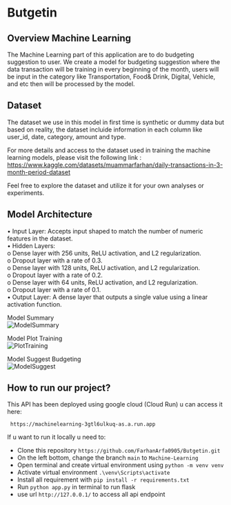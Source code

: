 # Butgetin

## Overview Machine Learning

The Machine Learning part of this application are to do budgeting suggestion to user. We create a model for budgeting suggestion where the data transaction will be training in every beginning of the month, users will be input in the category like Transportation, Food& Drink, Digital, Vehicle, and etc then will be processed by the model.

## Dataset

The dataset we use in this model in first time is synthetic or dummy data but based on reality, the dataset incluide information in each column like user_id, date, category, amount and type.

For more details and access to the dataset used in training the machine learning models, please visit the following
link : https://www.kaggle.com/datasets/muammarfarhan/daily-transactions-in-3-month-period-dataset

Feel free to explore the dataset and utilize it for your own analyses or experiments.

## Model Architecture

• Input Layer:
Accepts input shaped to match the number of numeric features in the dataset.  
• Hidden Layers:  
o Dense layer with 256 units, ReLU activation, and L2 regularization.  
o Dropout layer with a rate of 0.3.  
o Dense layer with 128 units, ReLU activation, and L2 regularization.  
o Dropout layer with a rate of 0.2.  
o Dense layer with 64 units, ReLU activation, and L2 regularization.  
o Dropout layer with a rate of 0.1.  
• Output Layer:
A dense layer that outputs a single value using a linear activation function.

Model Summary  
![ModelSummary](https://github.com/user-attachments/assets/e56c6c0f-1391-459a-b861-a2d274fc6948)

Model Plot Training  
![PlotTraining](https://github.com/user-attachments/assets/2ce8c5ca-92ff-4c56-8656-4c1356daf536)

Model Suggest Budgeting  
![ModelSuggest](https://github.com/user-attachments/assets/e2a6afdb-62b1-4c0e-805f-46ee6e46ad3c)

## How to run our project?

This API has been deployed using google cloud (Cloud Run) u can access it here:

```
 https://machinelearning-3gtl6ulkuq-as.a.run.app
```

If u want to run it locally u need to:

- Clone this repository `https://github.com/FarhanArfa0905/Butgetin.git`
- On the left bottom, change the branch `main` to `Machine-Learning`
- Open terminal and create virtual environment using `python -m venv venv`
- Activate virtual environment `.\venv\Scripts\activate`
- Install all requirement with `pip install -r requirements.txt`
- Run `python app.py` in terminal to run flask
- use url `http://127.0.0.1/` to access all api endpoint
